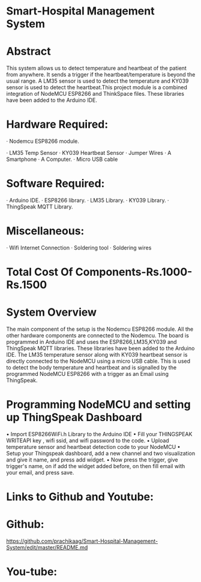 # Smart-Hospital Management System
# Abstract
This system allows us to detect temperature and heartbeat of the  patient from anywhere. It sends a trigger if the heartbeat/temperature is beyond the usual range.
A LM35 sensor is used to detect the temperature and KY039 sensor is used to detect the heartbeat.This project module is a combined integration of NodeMCU ESP8266 and ThinkSpace files. These libraries have been added to the Arduino IDE.
# Hardware Required:
· Nodemcu ESP8266 module.

· LM35 Temp Sensor
· KY039 Heartbeat Sensor
· Jumper Wires
· A Smartphone
· A Computer.
· Micro USB cable
# Software Required:
· Arduino IDE.
· ESP8266 library.
· LM35 Library.
· KY039 Library.
· ThingSpeak MQTT Library.
# Miscellaneous:
· Wifi Internet Connection
· Soldering tool
· Soldering wires

# Total Cost Of Components-Rs.1000-Rs.1500

# System Overview
The main component of the setup is the Nodemcu ESP8266 module. All the other hardware components are connected   to the Nodemcu. The board is programmed in Arduino IDE and uses the ESP8266,LM35,KY039 and ThingSpeak MQTT libraries. These libraries have been added to the Arduino IDE.
The LM35 temperature sensor along with KY039 heartbeat sensor is directly connected to the NodeMCU using a micro USB cable. This is used to detect the body temperature and heartbeat and is signalled by the programmed NodeMCU ESP8266 with a trigger as an Email using ThingSpeak.

# Programming NodeMCU and setting up ThingSpeak Dashboard 
• Import ESP8266WiFi.h Library to the Arduino IDE
• Fill your THINGSPEAK WRITEAPI key , wifi ssid, and wifi password to the code.
• Upload temperature sensor and heartbeat detection code to your NodeMCU
• Setup your Thingspeak dashboard, add a new channel and two visualization and give it name, and press add widget.
• Now press the trigger, give trigger's name, on if add the widget added before, on then fill email with your email, and press save.

# Links to Github and Youtube:
# Github:
https://github.com/prachikaag/Smart-Hospital-Management-System/edit/master/README.md
# You-tube:
